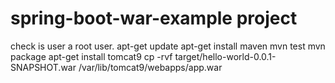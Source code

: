 # spring-boot-war-example project


check is user a root user.
apt-get update
apt-get install maven
mvn test
mvn package
apt-get install tomcat9
cp -rvf target/hello-world-0.0.1-SNAPSHOT.war /var/lib/tomcat9/webapps/app.war
